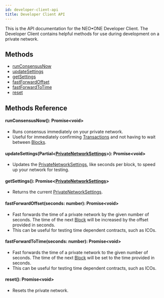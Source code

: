 ```yaml
---
id: developer-client-api
title: Developer Client API
---
```

This is the API documentation for the NEO•ONE Developer Client.  The Developer Client contains helpful methods for use during development on a private network.

## Methods
  - [runConsensusNow](#runConsensusNow)
  - [updateSettings](#updateSettings)
  - [getSettings](#getSettings)
  - [fastForwardOffset](#fastForwardOffset)
  - [fastForwardToTime](#fastForwardToTime)
  - [reset](#reset)

## Methods Reference

<a id="runConsensusNow"></a>
#### runConsensusNow(): Promise\<void\>
  - Runs consensus immediately on your private network.
  - Useful for immediately confirming [Transactions](/docs/en/client-types.html#Transaction) and not having to wait between [Blocks](/docs/en/client-types.html#Block).

<a id="updateSettings"></a>
#### updateSettings(Partial<[PrivateNetworkSettings](/docs/en/client-types.html#PrivateNetworkSettings)>): Promise\<void\>
  - Updates the [PrivateNetworkSettings](/docs/en/client-types.html#PrivateNetworkSettings), like seconds per block, to speed up your network for testing.

<a id="getSettings"></a>
#### getSettings(): Promise<[PrivateNetworkSettings](/docs/en/client-types.html#PrivateNetworkSettings)>
  - Returns the current [PrivateNetworkSettings](/docs/en/client-types.html#PrivateNetworkSettings).

<a id="fastForwardOffset"></a>
#### fastForwardOffset(seconds: number): Promise\<void\>
  - Fast forwards the time of a private network by the given number of seconds. The time of the next [Block](/docs/en/client-types.html#Block) will be increased by the offset provided in seconds.
  - This can be useful for testing time dependent contracts, such as ICOs.

<a id="fastForwardToTime"></a>
#### fastForwardToTime(seconds: number): Promise\<void\>
  - Fast forwards the time of a private network to the given number of seconds.  The time of the next [Block](/docs/en/client-types.html#Block) will be set to the time provided in seconds.
  - This can be useful for testing time dependent contracts, such as ICOs.

<a id="reset"></a>
#### reset(): Promise\<void\>
  - Resets the private network.
